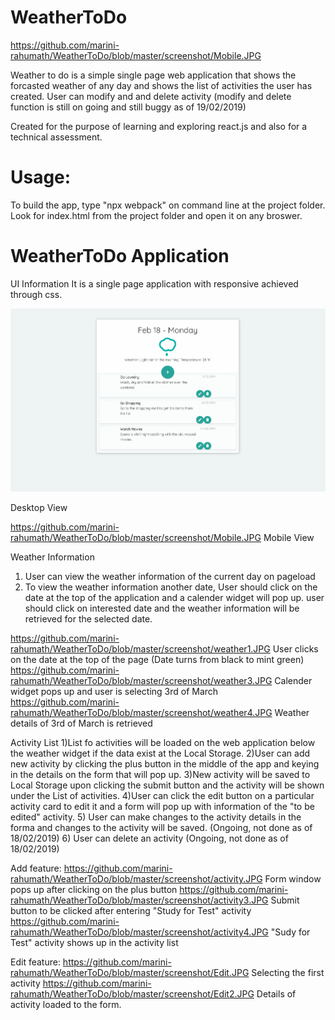 # WeatherToDo
https://github.com/marini-rahumath/WeatherToDo/blob/master/screenshot/Mobile.JPG



Weather to do is a simple single page web application that shows the forcasted weather of any day and shows the list of activities the user has created. User can modify and and delete activity (modify and delete function is still on going and still buggy as of 19/02/2019)

Created for the purpose of learning and exploring react.js and also for a technical assessment.

# Usage:
To build the app, type "npx webpack" on command line at the project folder.
Look for index.html from the project folder and open it on any broswer.



# WeatherToDo Application

UI Information
It is a single page application with responsive achieved through css. 

![alt text](https://github.com/marini-rahumath/WeatherToDo/blob/master/screenshot/Desktop.JPG)

Desktop View

https://github.com/marini-rahumath/WeatherToDo/blob/master/screenshot/Mobile.JPG
Mobile View



Weather Information
1) User can view the weather information of the current day on pageload
2) To view the weather information another date, User should click on the date at the top of the application and a calender widget will pop up. user should click on interested date and the weather information will be retrieved for the selected date.

https://github.com/marini-rahumath/WeatherToDo/blob/master/screenshot/weather1.JPG
User clicks on the date at the top of the page (Date turns from black to mint green)
https://github.com/marini-rahumath/WeatherToDo/blob/master/screenshot/weather3.JPG
Calender widget pops up and user is selecting 3rd of  March
https://github.com/marini-rahumath/WeatherToDo/blob/master/screenshot/weather4.JPG
Weather details of 3rd of March is retrieved


Activity List
1)List fo activities will be loaded on the web application below the weather widget if the data exist at the Local Storage.
2)User can add new activity by clicking the plus button in the middle of the app and keying in the details on the form that will pop up.
3)New activity will be saved to Local Storage upon clicking the submit button and the activity will be shown under the List of activities.
4)User can click the edit button on a particular activity card to edit it and a form will pop up with information of the "to be edited" activity.
5) User can make changes to the activity details in the forma and changes to the activity will be saved. (Ongoing, not done as of 18/02/2019)
6) User can delete an activity (Ongoing, not done as of 18/02/2019)

Add feature:
https://github.com/marini-rahumath/WeatherToDo/blob/master/screenshot/activity.JPG
Form window pops up after clicking on the plus button
https://github.com/marini-rahumath/WeatherToDo/blob/master/screenshot/activity3.JPG
Submit button to be clicked after entering "Study for Test" activity
https://github.com/marini-rahumath/WeatherToDo/blob/master/screenshot/activity4.JPG
"Sudy for Test" activity shows up in the activity list

Edit feature:
https://github.com/marini-rahumath/WeatherToDo/blob/master/screenshot/Edit.JPG
Selecting the first activity
https://github.com/marini-rahumath/WeatherToDo/blob/master/screenshot/Edit2.JPG
Details of activity loaded to the form.










